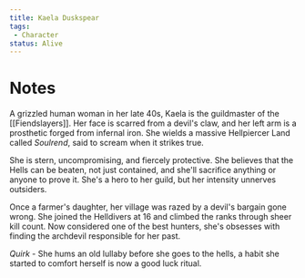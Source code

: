 ```yaml
---
title: Kaela Duskspear
tags: 
 - Character
status: Alive
---
```


# Notes

A grizzled human woman in her late 40s, Kaela is the guildmaster of the [[Fiendslayers]]. Her face is scarred from a devil's claw, and her left arm is a prosthetic forged from infernal iron. She wields a massive Hellpiercer Land called *Soulrend*, said to scream when it strikes true. 

She is stern, uncompromising, and fiercely protective. She believes that the Hells can be beaten, not just contained, and she'll sacrifice anything or anyone to prove it. She's a hero to her guild, but her intensity unnerves outsiders.

Once a farmer's daughter, her village was razed by a devil's bargain gone wrong. She joined the Helldivers at 16 and climbed the ranks through sheer kill count. Now considered one of the best hunters, she's obsesses with finding the archdevil responsible for her past.

*Quirk* - She hums an old lullaby before she goes to the hells, a habit she started to comfort herself is now a good luck ritual.